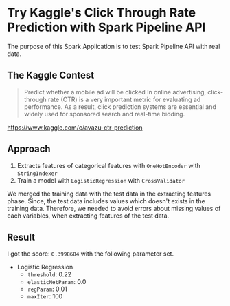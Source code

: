 # Try Kaggle's Click Through Rate Prediction with Spark Pipeline API

The purpose of this Spark Application is to test Spark Pipeline API with real data.

## The Kaggle Contest

> Predict whether a mobile ad will be clicked
> In online advertising, click-through rate (CTR) is a very important metric for evaluating ad performance. As a result, click prediction systems are essential and widely used for sponsored search and real-time bidding.

https://www.kaggle.com/c/avazu-ctr-prediction


## Approach

1. Extracts features of categorical features with `OneHotEncoder` with `StringIndexer`
2. Train a model with `LogisticRegression` with `CrossValidator`

We merged the training data with the test data in the extracting features phase.
Since, the test data includes values which doesn't exists in the training data.
Therefore, we needed to avoid errors about missing values of each variables, when extracting features of the test data.

## Result

I got the score: `0.3998684` with the following parameter set.

- Logistic Regression
    - `threshold`: 0.22
    - `elasticNetParam`: 0.0
    - `regParam`: 0.01
    - `maxIter`: 100
